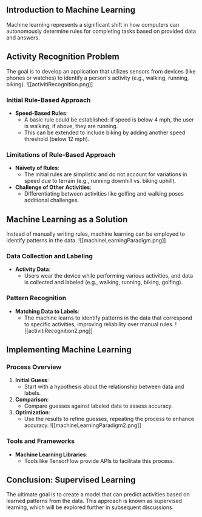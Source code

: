 ## Introduction to Machine Learning
Machine learning represents a significant shift in how computers can autonomously determine rules for completing tasks based on provided data and answers.

## Activity Recognition Problem
The goal is to develop an application that utilizes sensors from devices (like phones or watches) to identify a person's activity (e.g., walking, running, biking).
![[activitiRecognition.png]]
### Initial Rule-Based Approach
- **Speed-Based Rules**: 
  - A basic rule could be established: if speed is below 4 mph, the user is walking; if above, they are running. 
  - This can be extended to include biking by adding another speed threshold (below 12 mph).
### Limitations of Rule-Based Approach
- **Naivety of Rules**: 
  - The initial rules are simplistic and do not account for variations in speed due to terrain (e.g., running downhill vs. biking uphill).
- **Challenge of Other Activities**: 
  - Differentiating between activities like golfing and walking poses additional challenges.

## Machine Learning as a Solution
Instead of manually writing rules, machine learning can be employed to identify patterns in the data.
![[machineLearningParadigm.png]]
### Data Collection and Labeling
- **Activity Data**: 
  - Users wear the device while performing various activities, and data is collected and labeled (e.g., walking, running, biking, golfing).
### Pattern Recognition
- **Matching Data to Labels**: 
  - The machine learns to identify patterns in the data that correspond to specific activities, improving reliability over manual rules.
![[activitiRecognition2.png]]

## Implementing Machine Learning
### Process Overview
1. **Initial Guess**: 
   - Start with a hypothesis about the relationship between data and labels.
2. **Comparison**: 
   - Compare guesses against labeled data to assess accuracy.
3. **Optimization**: 
   - Use the results to refine guesses, repeating the process to enhance accuracy.
![[machineLearningParadigm2.png]]
### Tools and Frameworks
- **Machine Learning Libraries**: 
  - Tools like TensorFlow provide APIs to facilitate this process.

## Conclusion: Supervised Learning
The ultimate goal is to create a model that can predict activities based on learned patterns from the data. This approach is known as supervised learning, which will be explored further in subsequent discussions.
